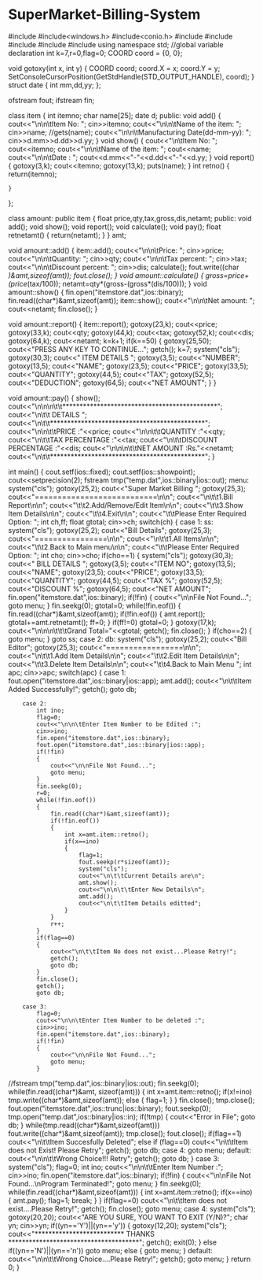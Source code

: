 # SuperMarket-Billing-System
#include<iostream>
#include<windows.h>
#include<conio.h>
#include<fstream>
#include<cstring>
#include<cstdio>
#include<cstdlib>
#include<iomanip>
using namespace std;
//global variable declaration
int k=7,r=0,flag=0;
COORD coord = {0, 0};

void gotoxy(int x, int y)
{
    COORD coord;
    coord.X = x;
    coord.Y = y;
    SetConsoleCursorPosition(GetStdHandle(STD_OUTPUT_HANDLE), coord);
}
struct date
{
    int mm,dd,yy;
};

ofstream fout;
ifstream fin;

class item
{
    int itemno;
    char name[25];
    date d;
public:
    void add()
    {
        cout<<"\n\n\tItem No: ";
        cin>>itemno;
        cout<<"\n\n\tName of the item: ";
        cin>>name;
//gets(name);
        cout<<"\n\n\tManufacturing Date(dd-mm-yy): ";
        cin>>d.mm>>d.dd>>d.yy;
    }
    void show()
    {
        cout<<"\n\tItem No: ";
        cout<<itemno;
        cout<<"\n\n\tName of the item: ";
        cout<<name;
        cout<<"\n\n\tDate : ";
        cout<<d.mm<<"-"<<d.dd<<"-"<<d.yy;
    }
    void report()
    {
        gotoxy(3,k);
        cout<<itemno;
        gotoxy(13,k);
        puts(name);
    }
    int retno()
    {
        return(itemno);

    }

};

class amount: public item
{
    float price,qty,tax,gross,dis,netamt;
public:
    void add();
    void show();
    void report();
    void calculate();
    void pay();
    float retnetamt()
    {
        return(netamt);
    }
} amt;

void amount::add()
{
    item::add();
    cout<<"\n\n\tPrice: ";
    cin>>price;
    cout<<"\n\n\tQuantity: ";
    cin>>qty;
    cout<<"\n\n\tTax percent: ";
    cin>>tax;
    cout<<"\n\n\tDiscount percent: ";
    cin>>dis;
    calculate();
    fout.write((char *)&amt,sizeof(amt));
    fout.close();
}
void amount::calculate()
{
    gross=price+(price*(tax/100));
    netamt=qty*(gross-(gross*(dis/100)));
}
void amount::show()
{
    fin.open("itemstore.dat",ios::binary);
    fin.read((char*)&amt,sizeof(amt));
    item::show();
    cout<<"\n\n\tNet amount: ";
    cout<<netamt;
    fin.close();
}

void amount::report()
{
    item::report();
    gotoxy(23,k);
    cout<<price;
    gotoxy(33,k);
    cout<<qty;
    gotoxy(44,k);
    cout<<tax;
    gotoxy(52,k);
    cout<<dis;
    gotoxy(64,k);
    cout<<netamt;
    k=k+1;
    if(k==50)
    {
        gotoxy(25,50);
        cout<<"PRESS ANY KEY TO CONTINUE...";
        getch();
        k=7;
        system("cls");
        gotoxy(30,3);
        cout<<" ITEM DETAILS ";
        gotoxy(3,5);
        cout<<"NUMBER";
        gotoxy(13,5);
        cout<<"NAME";
        gotoxy(23,5);
        cout<<"PRICE";
        gotoxy(33,5);
        cout<<"QUANTITY";
        gotoxy(44,5);
        cout<<"TAX";
        gotoxy(52,5);
        cout<<"DEDUCTION";
        gotoxy(64,5);
        cout<<"NET AMOUNT";
    }
}

void amount::pay()
{
    show();
    cout<<"\n\n\n\t\t*********************************************";
    cout<<"\n\t\t                 DETAILS                  ";
    cout<<"\n\t\t*********************************************";
    cout<<"\n\n\t\tPRICE                     :"<<price;
    cout<<"\n\n\t\tQUANTITY                  :"<<qty;
    cout<<"\n\t\tTAX PERCENTAGE              :"<<tax;
    cout<<"\n\t\tDISCOUNT PERCENTAGE         :"<<dis;
    cout<<"\n\n\n\t\tNET AMOUNT              :Rs."<<netamt;
    cout<<"\n\t\t*********************************************";
}

int main()
{
    cout.setf(ios::fixed);
    cout.setf(ios::showpoint);
    cout<<setprecision(2);
    fstream tmp("temp.dat",ios::binary|ios::out);
menu:
    system("cls");
    gotoxy(25,2);
    cout<<"Super Market Billing ";
    gotoxy(25,3);
    cout<<"===========================\n\n";
    cout<<"\n\t\t1.Bill Report\n\n";
    cout<<"\t\t2.Add/Remove/Edit Item\n\n";
    cout<<"\t\t3.Show Item Details\n\n";
    cout<<"\t\t4.Exit\n\n";
    cout<<"\t\tPlease Enter Required Option: ";
    int ch,ff;
    float gtotal;
    cin>>ch;
    switch(ch)
    {
    case 1:
ss:
        system("cls");
        gotoxy(25,2);
        cout<<"Bill Details";
        gotoxy(25,3);
        cout<<"================\n\n";
        cout<<"\n\t\t1.All Items\n\n";
        cout<<"\t\t2.Back to Main menu\n\n";
        cout<<"\t\tPlease Enter Required Option: ";
        int cho;
        cin>>cho;
        if(cho==1)
        {
            system("cls");
            gotoxy(30,3);
            cout<<" BILL DETAILS ";
            gotoxy(3,5);
            cout<<"ITEM NO";
            gotoxy(13,5);
            cout<<"NAME";
            gotoxy(23,5);
            cout<<"PRICE";
            gotoxy(33,5);
            cout<<"QUANTITY";
            gotoxy(44,5);
            cout<<"TAX %";
            gotoxy(52,5);
            cout<<"DISCOUNT %";
            gotoxy(64,5);
            cout<<"NET AMOUNT";
            fin.open("itemstore.dat",ios::binary);
            if(!fin)
            {
                cout<<"\n\nFile Not Found...";
                goto menu;
            }
            fin.seekg(0);
            gtotal=0;
            while(!fin.eof())
            {
                fin.read((char*)&amt,sizeof(amt));
                if(!fin.eof())
                {
                    amt.report();
                    gtotal+=amt.retnetamt();
                    ff=0;
                }
                if(ff!=0) gtotal=0;
            }
            gotoxy(17,k);
            cout<<"\n\n\n\t\t\tGrand Total="<<gtotal;
            getch();
            fin.close();
        }
        if(cho==2)
        {
            goto menu;
        }
        goto ss;
    case 2:
db:
        system("cls");
        gotoxy(25,2);
        cout<<"Bill Editor";
        gotoxy(25,3);
        cout<<"=================\n\n";
        cout<<"\n\t\t1.Add Item Details\n\n";
        cout<<"\t\t2.Edit Item Details\n\n";
        cout<<"\t\t3.Delete Item Details\n\n";
        cout<<"\t\t4.Back to Main Menu ";
        int apc;
        cin>>apc;
        switch(apc)
        {
        case 1:
            fout.open("itemstore.dat",ios::binary|ios::app);
            amt.add();
            cout<<"\n\t\tItem Added Successfully!";
            getch();
            goto db;

        case 2:
            int ino;
            flag=0;
            cout<<"\n\n\tEnter Item Number to be Edited :";
            cin>>ino;
            fin.open("itemstore.dat",ios::binary);
            fout.open("itemstore.dat",ios::binary|ios::app);
            if(!fin)
            {
                cout<<"\n\nFile Not Found...";
                goto menu;
            }
            fin.seekg(0);
            r=0;
            while(!fin.eof())
            {
                fin.read((char*)&amt,sizeof(amt));
                if(!fin.eof())
                {
                    int x=amt.item::retno();
                    if(x==ino)
                    {
                        flag=1;
                        fout.seekp(r*sizeof(amt));
                        system("cls");
                        cout<<"\n\t\tCurrent Details are\n";
                        amt.show();
                        cout<<"\n\n\t\tEnter New Details\n";
                        amt.add();
                        cout<<"\n\t\tItem Details editted";
                    }
                }
                r++;
            }
            if(flag==0)
            {
                cout<<"\n\t\tItem No does not exist...Please Retry!";
                getch();
                goto db;
            }
            fin.close();
            getch();
            goto db;

        case 3:
            flag=0;
            cout<<"\n\n\tEnter Item Number to be deleted :";
            cin>>ino;
            fin.open("itemstore.dat",ios::binary);
            if(!fin)
            {
                cout<<"\n\nFile Not Found...";
                goto menu;
            }
//fstream tmp("temp.dat",ios::binary|ios::out);
            fin.seekg(0);
            while(fin.read((char*)&amt, sizeof(amt)))
            {
                int x=amt.item::retno();
                if(x!=ino)
                    tmp.write((char*)&amt,sizeof(amt));
                else
                {
                    flag=1;
                }
            }
            fin.close();
            tmp.close();
            fout.open("itemstore.dat",ios::trunc|ios::binary);
            fout.seekp(0);
            tmp.open("temp.dat",ios::binary|ios::in);
            if(!tmp)
            {
                cout<<"Error in File";
                goto db;
            }
            while(tmp.read((char*)&amt,sizeof(amt)))
                fout.write((char*)&amt,sizeof(amt));
            tmp.close();
            fout.close();
            if(flag==1)
                cout<<"\n\t\tItem Succesfully Deleted";
            else if (flag==0)
                cout<<"\n\t\tItem does not Exist! Please Retry";
            getch();
            goto db;
        case 4:
            goto menu;
        default:
            cout<<"\n\n\t\tWrong Choice!!! Retry";
            getch();
            goto db;
        }
    case 3:
        system("cls");
        flag=0;
        int ino;
        cout<<"\n\n\t\tEnter Item Number :";
        cin>>ino;
        fin.open("itemstore.dat",ios::binary);
        if(!fin)
        {
            cout<<"\n\nFile Not Found...\nProgram Terminated!";
            goto menu;
        }
        fin.seekg(0);
        while(fin.read((char*)&amt,sizeof(amt)))
        {
            int x=amt.item::retno();
            if(x==ino)
            {
                amt.pay();
                flag=1;
                break;
            }
        }
        if(flag==0)
            cout<<"\n\t\tItem does not exist....Please Retry!";
        getch();
        fin.close();
        goto menu;
    case 4:
        system("cls");
        gotoxy(20,20);
        cout<<"ARE YOU SURE, YOU WANT TO EXIT (Y/N)?";
        char yn;
        cin>>yn;
        if((yn=='Y')||(yn=='y'))
        {
            gotoxy(12,20);
            system("cls");
            cout<<"************************** THANKS **************************************";
            getch();
            exit(0);
        }
        else if((yn=='N')||(yn=='n'))
            goto menu;
        else
        {
            goto menu;
        }
    default:
        cout<<"\n\n\t\tWrong Choice....Please Retry!";
        getch();
        goto menu;
    }
    return 0;
}
